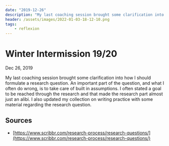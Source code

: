```yaml
---
date: "2019-12-26"
description: "My last coaching session brought some clarification into how I should formulate a research question. An important part of the question, and what I often do wrong, is to take care of built in assumptions."
header: /assets/images/2022-01-03-18-12-10.png
tags:
    - reflexion
---
```


# Winter Intermission 19/20
Dec 26, 2019

My last coaching session brought some clarification into how I should formulate a research question. An important part of the question, and what I often do wrong, is to take care of built in assumptions. I often stated a goal to be reached through the research and that made the research part almost just an alibi. I also updated my collection on writing practice with some material regarding the research question.

## Sources
- [https://www.scribbr.com/research-process/research-questions/](https://www.scribbr.com/research-process/research-questions/)